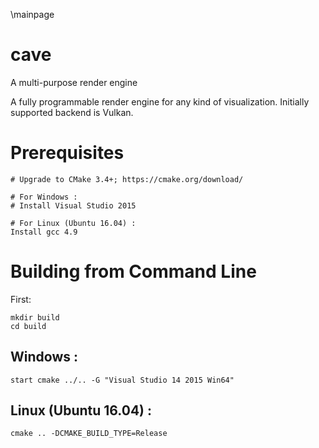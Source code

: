 \mainpage
# cave
A multi-purpose render engine

A fully programmable render engine for any kind of visualization.
Initially supported backend is Vulkan.

# Prerequisites

    # Upgrade to CMake 3.4+; https://cmake.org/download/

    # For Windows :
    # Install Visual Studio 2015

    # For Linux (Ubuntu 16.04) :
    Install gcc 4.9


# Building from Command Line

First:

    mkdir build
    cd build


## Windows :

	start cmake ../.. -G "Visual Studio 14 2015 Win64" 

## Linux (Ubuntu 16.04) :

    cmake .. -DCMAKE_BUILD_TYPE=Release	
